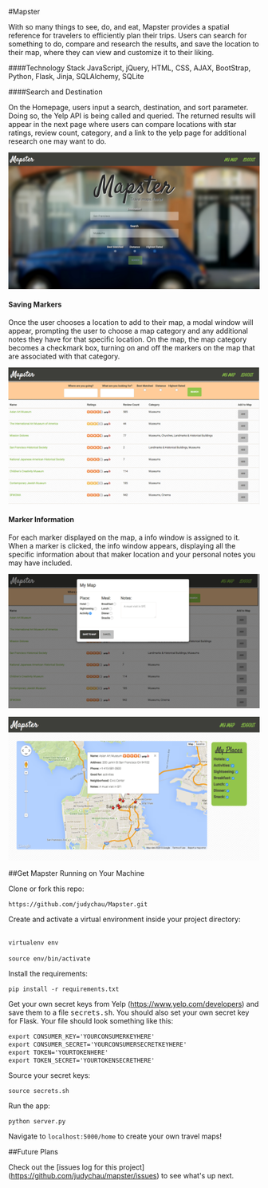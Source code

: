 #Mapster

With so many things to see, do, and eat, Mapster provides a spatial reference for travelers to efficiently plan their trips. Users can search for something to do, compare and research the results, and save the location to their map, where they can view and customize it to their liking.


####Technology Stack
JavaScript, jQuery, HTML, CSS, AJAX, BootStrap, Python, Flask, Jinja, SQLAlchemy, SQLite



####Search and Destination

On the Homepage, users input a search, destination, and sort parameter. Doing so, the Yelp API is being called and queried. The returned results will appear in the next page where users can compare locations with star ratings, review count, category, and a link to the yelp page for additional research one may want to do. 

![image](./static/images/homepage.png)



#### Saving Markers
Once the user chooses a location to add to their map, a modal window will appear, prompting the user to choose a map category and any additional notes they have for that specific location. On the map, the map category becomes a checkmark box, turning on and off the markers on the map that are associated with that category.

![image](./static/images/results.png)

#### Marker Information
For each marker displayed on the map, a info window is assigned to it. When a marker is clicked, the info window appears, displaying all the specific information about that maker location and your personal notes you may have included.

![image](./static/images/modal.png)

![image](./static/images/map.png)




##Get Mapster Running on Your Machine

Clone or fork this repo: 

```
https://github.com/judychau/Mapster.git

```

Create and activate a virtual environment inside your project directory: 

```

virtualenv env

source env/bin/activate

```

Install the requirements:

```
pip install -r requirements.txt

```

Get your own secret keys from Yelp (https://www.yelp.com/developers) and save them to a file <kbd>secrets.sh</kbd>. You should also set your own secret key for Flask. Your file should look something like this:

```
export CONSUMER_KEY='YOURCONSUMERKEYHERE'
export CONSUMER_SECRET='YOURCONSUMERSECRETKEYHERE'
export TOKEN='YOURTOKENHERE'
export TOKEN_SECRET='YOURTOKENSECRETHERE'

```
	
Source your secret keys:

```
source secrets.sh

```

Run the app:

```
python server.py

```
Navigate to `localhost:5000/home` to create your own travel maps!

##Future Plans

Check out the [issues log for this project] (https://github.com/judychau/mapster/issues) to see what's up next.


